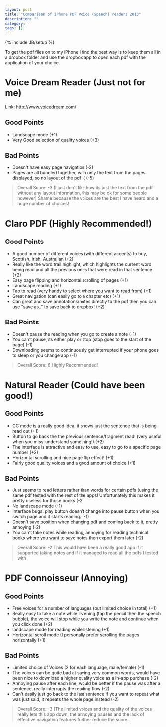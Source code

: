 ```yaml
---
layout: post
title: "Comparison of iPhone PDF Voice (Speech) readers 2013"
description: ""
category:
tags: []
---
```

{% include JB/setup %}

To get the pdf files on to my iPhone I find the best way is to keep them all in a dropbox folder and use the dropbox app to open each pdf with the application of your choice.

# Voice Dream Reader (Just not for me)

Link: http://www.voicedream.com/
## Good Points
* Landscape mode (+1)
* Very Good selection of quality voices (+3)

## Bad Points

* Doesn't have easy page navigation (-2)
* Pages are all bundled together, with only the text from the pages displayed, so no layout of the pdf :( (-5)


> Overall Score: -3 (I just don't like how its just the text from the pdf without any layout information, this may be ok for some people however) Shame because the voices are the best I have heard and a huge number of choices!

# Claro PDF (Highly Recommended!)

## Good Points
* A good number of different voices (with different accents) to buy, Scottish, Irish, Australian (+2)
* Really like the word trail highlight, which highlights the current word being read and all the previous ones that were read in that sentence (+2)
* Easy page flipping and horizontal scrolling of pages (+1)
* Landscape reading (+1)
* Tap to read (very handy to select where you want to read from) (+1)
* Great navigation (can easily go to a chapter etc) (+1)
* Can great and save annotations/notes directly to the pdf then you can use "save as.." to save back to dropbox! (+2)

## Bad Points
* Doesn't pause the reading when you go to create a note (-1)
* You can't pause, its either play or stop (stop goes to the start of the page) (-1)
* Downloading seems to continuously get interrupted if your phone goes to sleep or you change app (-1)


> Overall Score: 6 Highly Recommended!

# Natural Reader (Could have been good!)


## Good Points

* CC mode is a really good idea, it shows just the sentence that is being read out (+1)
* Button to go back the the previous sentence/fragment read! (very useful when you miss-understand something!) (+2)
* The interface is attractive and easy to use, easy to go to a specific page number (+2)
* Horizontal scrolling and nice page flip effect! (+1)
* Fairly good quality voices and a good amount of choice (+1)


## Bad Points

* Just seems to read letters rather than words for certain pdfs (using the same pdf tested with the rest of the apps! Unfortunately this makes it pretty useless for those books (-2)
* No landscape mode (-1)
* Interface bugs: play button doesn't change into pause button when you switch page and it starts reading. (-1)
* Doesn't save position when changing pdf and coming back to it, pretty annoying (-2)
* You can't take notes while reading, annoying for reading technical books where you want to save notes then export them later (-2)


> Overall Score: -2 This would have been a really good app if it supported taking notes and if it managed to read all the pdfs I tested with

# PDF Connoisseur (Annoying)


## Good Points


* Free voices for a number of languages (but limited choice in total) (+1)
* Really easy to take a note while listening (tap the pencil then the speech bubble), the voice will stop while you write the note and continue when you click done (+2)
* landscape mode for reading while listening (+1)
* Horizontal scroll mode (I personally prefer scrolling the pages horizontally (+1)

## Bad Points


* Limited choice of Voices (2 for each language, male/female) (-1)
* The voices can be quite bad at saying very common words, would have been nice to download a higher quality voice as a in-app purchase (-2)
* Annoying pause after each line, would be better if the pause was after a sentence, really interrupts the reading flow (-2)
* Can't easily just go back to the last sentence if you want to repeat what was just said, it repeats the whole page instead (-2)


>Overall Score: -3 (The limited voices and the quality of the voices really lets this app down, the annoying pauses and the lack of effective navigation features further reduce the score.